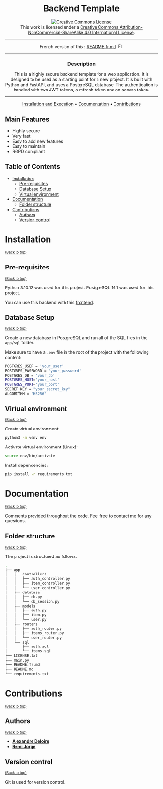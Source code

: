 <div align="center">

# Backend Template

<a rel="license" href="http://creativecommons.org/licenses/by-nc-sa/4.0/"><img alt="Creative Commons License" style="border-width:0" src="https://i.creativecommons.org/l/by-nc-sa/4.0/88x31.png" /></a><br />This work is licensed under a <a rel="license" href="http://creativecommons.org/licenses/by-nc-sa/4.0/">Creative Commons Attribution-NonCommercial-ShareAlike 4.0 International License</a>.

---

French version of this : [README.fr.md](README.fr.md)
<a href="README.fr.md"><img src="https://upload.wikimedia.org/wikipedia/commons/thumb/c/c3/Flag_of_France.svg/1200px-Flag_of_France.svg.png" width="20" height="15" alt="French version"></a>

---

### **Description**

This is a highly secure backend template for a web application. It is designed to be used as a starting point for a new project. It is built with Python and FastAPI, and uses a PostgreSQL database. The authentication is handled with two JWT tokens, a refresh token and an access token.

---

[Installation and Execution](#installation) •
[Documentation](#documentation) •
[Contributions](#contributions)

</div>


## Main Features

- Highly secure
- Very fast
- Easy to add new features
- Easy to maintain
- RGPD compliant


## Table of Contents

- [Installation](#installation)
  - [Pre-requisites](#pre-requisites)
  - [Database Setup](#database-setup)
  - [Virtual environment](#virtual-environment)
- [Documentation](#documentation)
  - [Folder structure](#folder-structure)
- [Contributions](#contributions)
  - [Authors](#authors)
  - [Version control](#version-control)

# Installation
<sup>[(Back to top)](#table-of-contents)</sup>

## Pre-requisites
<sup>[(Back to top)](#table-of-contents)</sup>

Python 3.10.12 was used for this project.
PostgreSQL 16.1 was used for this project.

You can use this backend with this [frontend](https://github.com/alexdeloire/frontend_template).

## Database Setup
<sup>[(Back to top)](#table-of-contents)</sup>

Create a new database in PostgreSQL and run all of the SQL files in the `app/sql` folder.

Make sure to have a `.env` file in the root of the project with the following content:

```bash
POSTGRES_USER = 'your_user'
POSTGRES_PASSWORD = 'your_password'
POSTGRES_DB = 'your_db'
POSTGRES_HOST='your_host'
POSTGRES_PORT='your_port'
SECRET_KEY = "your_secret_key"
ALGORITHM = "HS256"
```

## Virtual environment
<sup>[(Back to top)](#table-of-contents)</sup>

Create virtual environment:

```bash
python3 -m venv env
```

Activate virtual environment (Linux):

```bash
source env/bin/activate
```

Install dependencies:

```bash
pip install -r requirements.txt
```

# Documentation
<sup>[(Back to top)](#table-of-contents)</sup>

Comments provided throughout the code. Feel free to contact me for any questions.


## Folder structure
<sup>[(Back to top)](#table-of-contents)</sup>

The project is structured as follows:
```bash
.
├── app
│   ├── controllers
│   │   ├── auth_controller.py
│   │   ├── item_controller.py
│   │   └── user_controller.py
│   ├── database
│   │   ├── db.py
│   │   └── db_session.py
│   ├── models
│   │   ├── auth.py
│   │   ├── item.py
│   │   └── user.py
│   ├── routers
│   │   ├── auth_router.py
│   │   ├── items_router.py
│   │   └── user_router.py
│   └── sql
│       ├── auth.sql
│       └── items.sql
├── LICENSE.txt
├── main.py
├── README.fr.md
├── README.md
└── requirements.txt
```

# Contributions
<sup>[(Back to top)](#table-of-contents)</sup>

## Authors
<sup>[(Back to top)](#table-of-contents)</sup>

- [**Alexandre Deloire**](https://github.com/alexdeloire)
- [**Remi Jorge**](https://github.com/RemiJorge)

## Version control
<sup>[(Back to top)](#table-of-contents)</sup>

Git is used for version control.